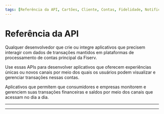 ```yaml
---
tags: [Referência da API, Cartões, Cliente, Contas, Fidelidade, Notificações, Transactions]
---
```


# Referência da API

<!--
type: tab
titles: Para quem é ?, Como se usa?, Usos potenciais
-->

Qualquer desenvolvedor que crie ou integre aplicativos que precisem interagir com dados de transações mantidos em plataformas de processamento de contas principal da Fiserv.

<!--
type: tab
-->

Use essas APIs para desenvolver aplicativos que oferecem experiências únicas ou novos canais por meio dos quais os usuários podem visualizar e gerenciar transações nessas contas.

<!--
type: tab
-->

Aplicativos que permitem que consumidores e empresas monitorem e gerenciem suas transações financeiras e saldos por meio dos canais que acessam no dia a dia.

<!-- type: tab-end -->

---

<!-- type: row -->

<!-- type: card
title:  Cartões
description: Funções do cartão para adicionar, visualizar e editar registros do cartão. Um registro de cartão contém informações sobre o cartão (ou "plástico") que é emitido para o titular do cartão. 
Também inclui referências cruzadas entre o cliente, a conta e o cartão. Funções de nível de cartão, como ativação de cartão, emissão, reemissão, perda e roubo, substituição, Gestão de limite, Gestão seguro de PIN, detalhes do cartão, solicitação de código de bloqueio e autorizações.
-->

<!-- type: card
title: Cliente
description: Funções de nome endereço do cliente, como adicionar, visualizar e editar dados demográficos do cliente para proprietários, coproprietários e qualquer outra parte associada a uma conta, como signatários autorizados, fiadores e outras partes associadas (filhos, cônjuge). 
Várias contas podem ser associadas a um único registro de nome/endereço de cliente. Referências cruzadas entre registros de clientes, contas, cartões e relacionamentos também estão disponíveis.
-->

<!-- type: card
title: Contas
description: Funções básicas da conta, como adicionar, consultar e editar conta. Ele também inclui opções de processamento em nível de conta para uma conta de cartão, como opções de carteira digital, cartão instantâneo, Gestão de limite, Gestão de saldo e inadimplência, aplicação de código de bloqueio, Gestão de transações, realocação de produtos, débito direto e crédito e outras funções de Gestão de contas, estabelecendo relações com o titular do cartão no CMS, mapeando os registros do segmento base da conta para um registro de Relacionamento. O registro de relacionamento contém informações que se aplicam e controlam todas as contas vinculadas no relacionamento.
-->

<!-- type: row-end -->

<!-- type: row -->

<!-- type: card
title: Fidelidade
description: O programa Fidelidade trabalha para recompensar os clientes pela sua preferência. Os programas de fidelidade também são conhecidos como programa de recompensas ou programa de pontos. Recursos do programa de fidelidade, como consulta de pontos, dados demográficos, Gestão de pontos (ajustes, desembolsos, resgates), referência cruzada de contas e detalhes do extrato da conta.
-->

<!-- type: card
title: Notificações
description: As notificações do First Vision permitem que fintechs e instituições financeiras recebam eventos como autorizações, alterações de endereço, bloqueios de cartões, ativação de cartões, substituições ou reemissões de cartões, datas de vencimento de pagamentos e alterações de limite.
-->

<!-- type: card
title: Transações
description: Funções de transação para adicionar, ajustar ou consultar ações de transações. Exibe detalhes da transação, como autorizações pendentes, ciclo até a data, transações contestadas, taxa de câmbio, dados de taxas, detalhes da transação e consulta de controle de processamento.
-->

<!-- type: row-end -->

---
